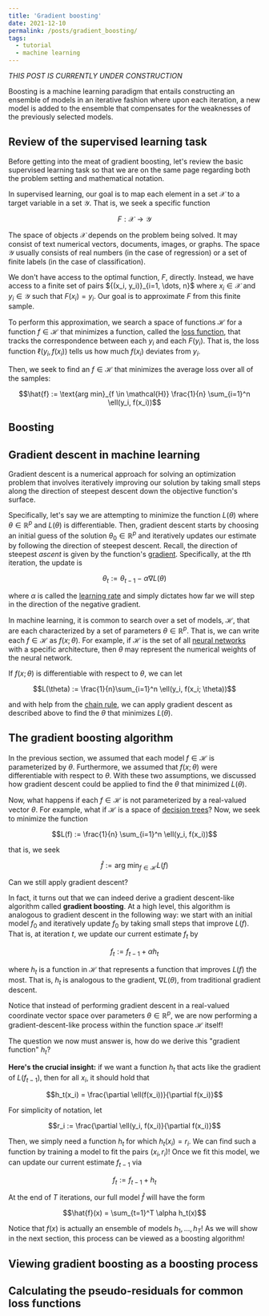 ```yaml
---
title: 'Gradient boosting'
date: 2021-12-10
permalink: /posts/gradient_boosting/
tags:
  - tutorial
  - machine learning
---
```


_THIS POST IS CURRENTLY UNDER CONSTRUCTION_

Boosting is a machine learning paradigm that entails constructing an ensemble of models in an iterative fashion where upon each iteration, a new model is added to the ensemble that compensates for the weaknesses of the previously selected models. 

Review of the supervised learning task
--------------------------------------

Before getting into the meat of gradient boosting, let's review the basic supervised learning task so that we are on the same page regarding both the problem setting and mathematical notation. 

In supervised learning, our goal is to map each element in a set $\mathcal{X}$ to a target variable in a set $\mathcal{Y}$. That is, we seek a specific function 

$$F: \mathcal{X} \rightarrow \mathcal{Y}$$

The space of objects $\mathcal{X}$ depends on the problem being solved. It may consist of text numerical vectors, documents, images, or graphs. The space $\mathcal{Y}$ usually consists of real numbers (in the case of regression) or a set of finite labels (in the case of classification). 

We don't have access to the optimal function, $F$, directly. Instead, we have access to a finite set of pairs $\{(x_i, y_i)}_{i=1, \dots, n}$ where $x_i \in \mathcal{X}$ and $y_i \in \mathcal{Y}$ such that $F(x_i) = y_i$.  Our goal is to approximate $F$ from this finite sample. 

To perform this approximation, we search a space of functions $\mathcal{H}$ for a function $f \in \mathcal{H}$ that minimizes a function, called the [loss function](https://en.wikipedia.org/wiki/Loss_function), that tracks the correspondence between each $y_i$ and each $F(y_i)$. That is, the loss function $\ell(y_i, f(x_i))$ tells us how much $f(x_i)$ deviates from $y_i$.

Then, we seek to find an $f \in \mathcal{H}$ that minimizes the average loss over all of the samples:

$$\hat{f} := \text{arg min}_{f \in \mathcal{H}} \frac{1}{n} \sum_{i=1}^n \ell(y_i, f(x_i))$$

Boosting
--------

Gradient descent in machine learning
------------------------------------

Gradient descent is a numerical approach for solving an optimization problem that involves iteratively improving our solution by taking small steps along the direction of steepest descent down the objective function's surface.

Specifically, let's say we are attempting to minimize the function $L(\theta)$ where $\theta \in \mathbb{R}^p$ and $L(\theta)$ is differentiable. Then, gradient descent starts by choosing an initial guess of the solution $\theta_0 \in \mathbb{R}^p$ and iteratively updates our estimate by following the direction of steepest descent.  Recall, the direction of steepest _ascent_ is given by the function's [gradient](https://en.wikipedia.org/wiki/Gradient). Specifically, at the $t$th iteration, the update is

$$\theta_t := \theta_{t-1} - \alpha \nabla L(\theta)$$

where $\alpha$ is called the [learning rate]() and simply dictates how far we will step in the direction of the negative gradient.

In machine learning, it is common to search over a set of models, $\mathcal{H}$, that are each characterized by a set of parameters $\theta \in \mathbb{R}^p$. That is, we can write each $f \in \mathcal{H}$ as $f(x; \theta)$. For example, if $\mathcal{H}$ is the set of all [neural networks](https://en.wikipedia.org/wiki/Artificial_neural_network) with a specific architecture, then $\theta$ may represent the numerical weights of the neural network. 

If $f(x; \theta)$ is differentiable with respect to $\theta$, we can let 

$$L(\theta) := \frac{1}{n}\sum_{i=1}^n \ell(y_i, f(x_i; \theta))$$

and with help from the [chain rule](https://en.wikipedia.org/wiki/Chain_rule), we can apply gradient descent as described above to find the $\theta$ that minimizes $L(\theta)$. 

The gradient boosting algorithm
-------------------------------

In the previous section, we assumed that each model $f \in \mathcal{H}$ is parameterized by $\theta$. Furthermore, we assumed that $f(x; \theta)$ were differentiable with respect to $\theta$. With these two assumptions, we discussed how gradient descent could be applied to find the $\theta$ that minimized $L(\theta)$.

Now, what happens if each $f \in \mathcal{H}$ is not parameterized by a real-valued vector $\theta$. For example, what if $\mathcal{H}$ is a space of [decision trees](https://en.wikipedia.org/wiki/Decision_tree)? Now, we seek to minimize the function 

$$L(f) := \frac{1}{n} \sum_{i=1}^n \ell(y_i, f(x_i))$$

that is, we seek 

$$\hat{f} := \text{arg min}_{f \in \mathcal{H}} L(f)$$

Can we still apply gradient descent?

In fact, it turns out that we can indeed derive a gradient descent-like algorithm called **gradient boosting**. At a high level, this algorithm is analogous to gradient descent in the following way: we start with an initial model $f_0$ and iteratively update $f_0$ by taking small steps that improve $L(f)$. That is, at iteration $t$, we update our current estimate $f_t$ by

$$f_t := f_{t-1} + \alpha h_t$$

where $h_t$ is a function in $\mathcal{H}$ that represents a function that improves $L(f)$ the most. That is, $h_t$ is analogous to the gradient, $\nabla L(\theta)$, from traditional gradient descent. 

Notice that instead of performing gradient descent in a real-valued coordinate vector space over parameters $\theta \in \mathbb{R}^p$, we are now performing a gradient-descent-like process within the function space $\mathcal{H}$ itself!

The question we now must answer is, how do we derive this "gradient function" $h_t$? 

**Here's the crucial insight:** if we want a function $h_t$ that acts like the gradient of $L(f_{t-1})$, then for all $x_i$, it should hold that

$$h_t(x_i) = \frac{\partial \ell(f(x_i))}{\partial f(x_i)}$$

For simplicity of notation, let

$$r_i := \frac{\partial \ell(y_i, f(x_i)}{\partial f(x_i)}$$

Then, we simply need a function $h_t$ for which $h_t(x_i) = r_i$. We can find such a function by training a model to fit the pairs $(x_i, r_i)$! Once we fit this model, we can update our current estimate $f_{t-1}$ via

$$f_t := f_{t-1} + h_t$$

At the end of $T$ iterations, our full model $\hat{f}$ will have the form

$$\hat{f}(x) = \sum_{t=1}^T \alpha h_t(x)$$

Notice that $f(x)$ is actually an ensemble of models $h_1, \dots, h_T$! As we will show in the next section, this process can be viewed as a boosting algorithm!


Viewing gradient boosting as a boosting process
-----------------------------------------------



Calculating the pseudo-residuals for common loss functions
----------------------------------------------------------

